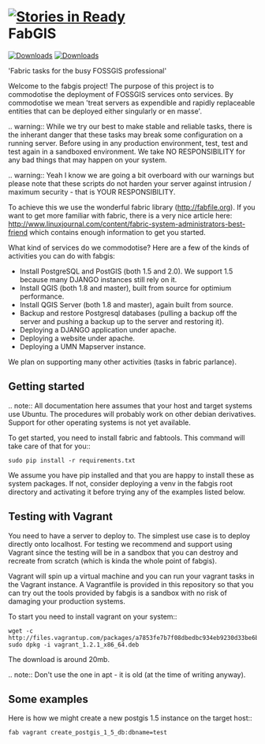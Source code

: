 [![Stories in Ready](https://badge.waffle.io/timlinux/fabgis.png?label=ready)](https://waffle.io/timlinux/fabgis)  
FabGIS
======

[![Downloads](https://pypip.in/d/fabgis/badge.png)](https://crate.io/packages/fabgis)
[![Downloads](https://pypip.in/v/fabgis/badge.png)](https://crate.io/packages/fabgis)

'Fabric tasks for the busy FOSSGIS professional'

Welcome to the fabgis project! The purpose of this project is to commodotise
the deployment of FOSSGIS services onto services. By commodotise we mean
'treat servers as expendible and rapidly replaceable entities that can be
deployed either singularly or en masse'.


.. warning:: While we try our best to make stable and reliable tasks,
    there is the inherant danger that these tasks may break some configuration
    on a running server. Before using in any production environment, test,
    test and test again in a sandboxed environment. We take NO RESPONSIBILITY
    for any bad things that may happen on your system.

.. warning:: Yeah I know we are going a bit overboard with our warnings but
    please note that these scripts do not harden your server against intrusion
    / maximum security - that is YOUR RESPONSIBILITY.

To achieve this we use the wonderful fabric library (http://fabfile.org). If
you want to get more familiar with fabric, there is a very nice article here:
http://www.linuxjournal.com/content/fabric-system-administrators-best-friend
which contains enough information to get you started.

What kind of services do we commodotise? Here are a few of the kinds of
activities you can do with fabgis:

* Install PostgreSQL and PostGIS (both 1.5 and 2.0). We support 1.5 because
  many DJANGO instances still rely on it.
* Install QGIS (both 1.8 and master), built from source for optimium
  performance.
* Install QGIS Server (both 1.8 and master), again built from source.
* Backup and restore Postgresql databases (pulling a backup off the server
  and pushing a backup up to the server and restoring it).
* Deploying a DJANGO application under apache.
* Deploying a website under apache.
* Deploying a UMN Mapserver instance.

We plan on supporting many other activities (tasks in fabric parlance).

Getting started
---------------

.. note:: All documentation here assumes that your host and target systems
    use Ubuntu. The procedures will probably work on other debian derivatives.
    Support for other operating systems is not yet available.


To get started, you need to install fabric and fabtools. This command will
take care of that for you::

    sudo pip install -r requirements.txt

We assume you have pip installed and that you are happy to install these as
system packages. If not, consider deploying a venv in the fabgis root
directory and activating it before trying any of the examples listed below.

Testing with Vagrant
--------------------

You need to have a server to deploy to. The simplest use case is to deploy
directly onto localhost. For testing we recommend and support using Vagrant
since the testing will be in a sandbox that you can destroy and recreate from
scratch (which is kinda the whole point of fabgis).

Vagrant will spin up a virtual machine and you can run your vagrant tasks in
the Vagrant instance. A Vagrantfile is provided in this repository so that
you can try out the tools provided by fabgis is a sandbox with no risk of
damaging your production systems.

To start you need to install vagrant on your system::

    wget -c http://files.vagrantup.com/packages/a7853fe7b7f08dbedbc934eb9230d33be6bf746f/vagrant_1.2.1_x86_64.deb
    sudo dpkg -i vagrant_1.2.1_x86_64.deb

The download is around 20mb.

.. note:: Don't use the one in apt - it is old (at the time of writing anyway).


Some examples
-------------

Here is how we might create a new postgis 1.5 instance on the target host::

    fab vagrant create_postgis_1_5_db:dbname=test


